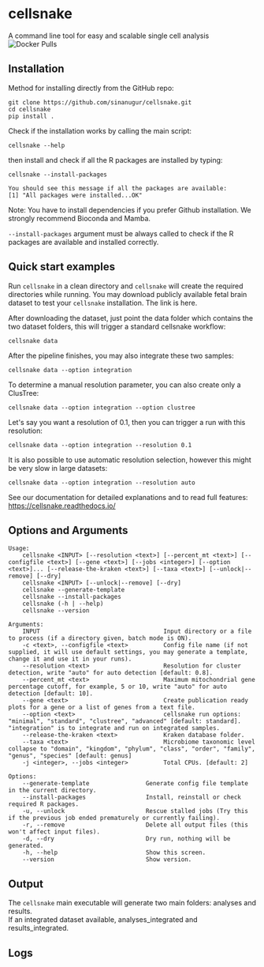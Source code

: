 # cellsnake

A command line tool for easy and scalable single cell analysis  
![Docker Pulls](https://img.shields.io/docker/pulls/sinanugur/cellsnake)

Installation
------------

Method for installing directly from the GitHub repo:
```
git clone https://github.com/sinanugur/cellsnake.git
cd cellsnake
pip install .
```

Check if the installation works by calling the main script:  
```
cellsnake --help
```
then install and check if all the R packages are installed by typing:

```
cellsnake --install-packages

You should see this message if all the packages are available:
[1] "All packages were installed...OK"
```


Note: You have to install dependencies if you prefer Github installation. We strongly recommend Bioconda and Mamba. 

`--install-packages` argument must be always called to check if the R packages are available and installed correctly. 

Quick start examples
-------------------
Run `cellsnake` in a clean directory and `cellsnake` will create the required directories while running. You may download publicly available fetal brain dataset to test your `cellsnake` installation. The link is here.

After downloading the dataset, just point the data folder which contains the two dataset folders, this will trigger a standard cellsnake workflow:
```
cellsnake data
```

After the pipeline finishes, you may also integrate these two samples:
```
cellsnake data --option integration
```

To determine a manual resolution parameter, you can also create only a ClusTree:
```
cellsnake data --option integration --option clustree
```

Let's say you want a resolution of 0.1, then you can trigger a run with this resolution:
```
cellsnake data --option integration --resolution 0.1
```

It is also possible to use automatic resolution selection, however this might be very slow in large datasets:
```
cellsnake data --option integration --resolution auto
```

See our documentation for detailed explanations and to read full features: https://cellsnake.readthedocs.io/

Options and Arguments
---------------------
```
Usage:
    cellsnake <INPUT> [--resolution <text>] [--percent_mt <text>] [--configfile <text>] [--gene <text>] [--jobs <integer>] [--option <text>]... [--release-the-kraken <text>] [--taxa <text>] [--unlock|--remove] [--dry]
    cellsnake <INPUT> [--unlock|--remove] [--dry]
    cellsnake --generate-template
    cellsnake --install-packages
    cellsnake (-h | --help)
    cellsnake --version

Arguments:
    INPUT                                   Input directory or a file to process (if a directory given, batch mode is ON).
    -c <text>, --configfile <text>          Config file name (if not supplied, it will use default settings, you may generate a template, change it and use it in your runs).
    --resolution <text>                     Resolution for cluster detection, write "auto" for auto detection [default: 0.8].
    --percent_mt <text>                     Maximum mitochondrial gene percentage cutoff, for example, 5 or 10, write "auto" for auto detection [default: 10].
    --gene <text>                           Create publication ready plots for a gene or a list of genes from a text file.
    --option <text>                         cellsnake run options: "minimal", "standard", "clustree", "advanced" [default: standard]. "integration" is to integrate and run on integrated samples.
    --release-the-kraken <text>             Kraken database folder.
    --taxa <text>                           Microbiome taxonomic level collapse to "domain", "kingdom", "phylum", "class", "order", "family", "genus", "species" [default: genus]
    -j <integer>, --jobs <integer>          Total CPUs. [default: 2]

Options:
    --generate-template                Generate config file template in the current directory.
    --install-packages                 Install, reinstall or check required R packages.
    -u, --unlock                       Rescue stalled jobs (Try this if the previous job ended prematurely or currently failing).
    -r, --remove                       Delete all output files (this won't affect input files).
    -d, --dry                          Dry run, nothing will be generated.
    -h, --help                         Show this screen.
    --version                          Show version.
```

Output
------
The `cellsnake` main executable will generate two main folders: analyses and results.  
If an integrated dataset available, analyses_integrated and results_integrated.


Logs
-----

